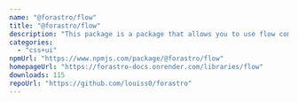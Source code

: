 ```yaml
---
name: "@forastro/flow"
title: "@forastro/flow"
description: "This package is a package that allows you to use flow components inside of Astro.\rFlow components are components that emulate control flow in the form of components.\rThese components are typed well."
categories:
  - "css+ui"
npmUrl: "https://www.npmjs.com/package/@forastro/flow"
homepageUrl: "https://forastro-docs.onrender.com/libraries/flow"
downloads: 115
repoUrl: "https://github.com/louiss0/forastro"
---
```

